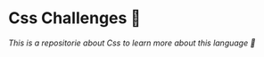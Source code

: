 # Css Challenges :muscle:
*This is a repositorie about Css to learn more about this language :cowboy_hat_face:*

